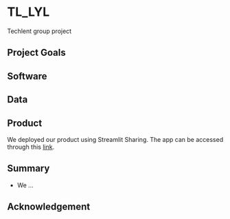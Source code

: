 # TL_LYL
Techlent group project

## Project Goals

## Software

## Data

## Product
We deployed our product using Streamlit Sharing. The app can be accessed through this [link](https://cyberattack-2hbfkyznrdjpjiylpacg7r.streamlit.app/).

## Summary

- We ...

## Acknowledgement
